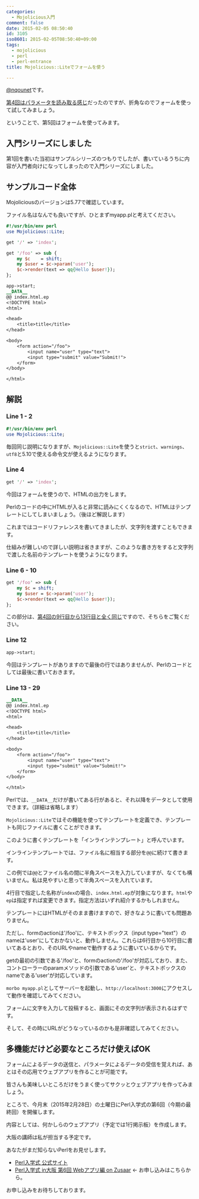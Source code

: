 ```yaml
---
categories:
  - Mojolicious入門
comment: false
date: 2015-02-05 08:50:40
id: 3105
iso8601: 2015-02-05T08:50:40+09:00
tags:
  - mojolicious
  - perl
  - perl-entrance
title: Mojolicious::Liteでフォームを使う

---
```


<p><a href="https://twitter.com/nqounet">@nqounet</a>です。</p>

<p><a href="http://www.nqou.net/2015/02/04/075756" title="Mojolicious::Liteでパラメータを読み取る">第4回はパラメータを読み取る感じ</a>だったのですが、折角なのでフォームを使って試してみましょう。</p>

<p>ということで、第5回はフォームを使ってみます。</p>



<h2>入門シリーズにしました</h2>

<p>第1回を書いた当初はサンプルシリーズのつもりでしたが、書いているうちに内容が入門者向けになってしまったので入門シリーズにしました。</p>

<h2>サンプルコード全体</h2>

<p>Mojoliciousのバージョンは5.77で確認しています。</p>

<p>ファイル名はなんでも良いですが、ひとまずmyapp.plと考えてください。</p>

```perl
#!/usr/bin/env perl
use Mojolicious::Lite;

get '/' => 'index';

get '/foo' => sub {
    my $c    = shift;
    my $user = $c->param('user');
    $c->render(text => qq{Hello $user!});
};

app->start;
__DATA__
@@ index.html.ep
<!DOCTYPE html>
<html>

<head>
    <title>title</title>
</head>

<body>
    <form action="/foo">
        <input name="user" type="text">
        <input type="submit" value="Submit!">
    </form>
</body>

</html>
```

<h2>解説</h2>

<h3>Line 1 - 2</h3>

```perl
#!/usr/bin/env perl
use Mojolicious::Lite;
```

<p>毎回同じ説明になりますが、<code>Mojolicious::Lite</code>を使うと<code>strict</code>、<code>warnings</code>、<code>utf8</code>と5.10で使える命令文が使えるようになります。</p>

<h3>Line 4</h3>

```perl
get '/' => 'index';
```

<p>今回はフォームを使うので、HTMLの出力をします。</p>

<p>Perlのコードの中にHTMLが入ると非常に読みにくくなるので、HTMLはテンプレートにしてしまいましょう。（後ほど解説します）</p>

<p>これまではコードリファレンスを書いてきましたが、文字列を渡すこともできます。</p>

<p>仕組みが難しいので詳しい説明は省きますが、このような書き方をすると文字列で渡した名前のテンプレートを使うようになります。</p>

<h3>Line 6 - 10</h3>

```perl
get '/foo' => sub {
    my $c = shift;
    my $user = $c->param('user');
    $c->render(text => qq{Hello $user!});
};
```

<p>この部分は、<a href="http://www.nqou.net/2015/02/04/075756" title="Mojolicious::Liteでパラメータを読み取る">第4回の9行目から13行目と全く同じ</a>ですので、そちらをご覧ください。</p>

<h3>Line 12</h3>

```perl
app->start;
```

<p>今回はテンプレートがありますので最後の行ではありませんが、Perlのコードとしては最後に書いておきます。</p>

<h3>Line 13 - 29</h3>

```perl
__DATA__
@@ index.html.ep
<!DOCTYPE html>
<html>

<head>
    <title>title</title>
</head>

<body>
    <form action="/foo">
        <input name="user" type="text">
        <input type="submit" value="Submit!">
    </form>
</body>

</html>
```

<p>Perlでは、<code>__DATA__</code>だけが書いてある行があると、それ以降をデータとして使用できます。（詳細は省略します）</p>

<p><code>Mojolicious::Lite</code>ではその機能を使ってテンプレートを定義でき、テンプレートも同じファイルに書くことができます。</p>

<p>このように書くテンプレートを「インラインテンプレート」と呼んでいます。</p>

<p>インラインテンプレートでは、ファイル名に相当する部分を<code>@@</code>に続けて書きます。</p>

<p>この例では<code>@@</code>とファイル名の間に半角スペースを入力していますが、なくても構いません。私は見やすいと思って半角スペースを入れています。</p>

<p>4行目で指定した名称が<code>index</code>の場合、<code>index.html.ep</code>が対象になります。<code>html</code>や<code>ep</code>は指定すれば変更できます。指定方法はいずれ紹介するかもしれません。</p>

<p>テンプレートにはHTMLがそのまま書けますので、好きなように書いても問題ありません。</p>

<p>ただし、formのactionは'/foo'に、テキストボックス（input type="text"）のnameは'user'にしておかないと、動作しません。これらは6行目から10行目に書いてあるとおり、そのURLやnameで動作するように書いているからです。</p>

<p>getの最初の引数である'/foo'と、formのactionの'/foo'が対応しており、また、コントローラーのparamメソッドの引数である'user'と、テキストボックスのnameである'user'が対応しています。</p>

<p><code>morbo myapp.pl</code>としてサーバーを起動し、<code>http://localhost:3000</code>にアクセスして動作を確認してみてください。</p>

<p>フォームに文字を入力して投稿すると、画面にその文字列が表示されるはずです。</p>

<p>そして、その時にURLがどうなっているのかも是非確認してみてください。</p>

<h2>多機能だけど必要なところだけ使えばOK</h2>

<p>フォームによるデータの送信と、パラメータによるデータの受信を覚えれば、あとはその応用でウェブアプリを作ることが可能です。</p>

<p>皆さんも美味しいところだけをうまく使ってサクッとウェブアプリを作ってみましょう。</p>

<p>ところで、今月末（2015年2月28日）の土曜日にPerl入学式の第6回（今期の最終回）を開催します。</p>

<p>内容としては、何かしらのウェブアプリ（予定では1行掲示板）を作成します。</p>

<p>大阪の講師は私が担当する予定です。</p>

<p>あなたがまだ知らないPerlをお見せします。</p>

<ul>
<li><a href="http://www.perl-entrance.org/">Perl入学式 公式サイト</a></li>
<li><a href="http://www.zusaar.com/event/12837005">Perl入学式 in大阪 第6回 Webアプリ編 on Zusaar</a> ← お申し込みはこちらから。</li>
</ul>

<p>お申し込みをお待ちしております。</p>
    	